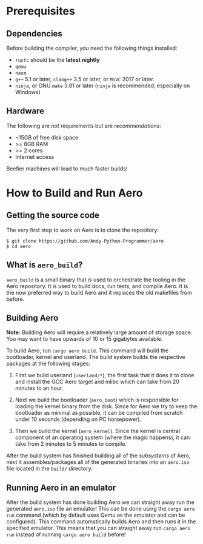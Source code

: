 # Prerequisites

## Dependencies
Before building the compiler, you need the following things installed:
- `rustc` should be the **latest nightly**
- `qemu`
- `nasm`
- `g++` 5.1 or later, `clang++` 3.5 or later, or `MSVC` 2017 or later.
- `ninja`, or GNU `make` 3.81 or later (`ninja` is recommended, especially on Windows)

## Hardware
The following are *not* requirements but are *recommendations*:
- ~15GB of free disk space
- \>= 8GB RAM
- \>= 2 cores
- Internet access

Beefier machines will lead to much faster builds!

# How to Build and Run Aero

## Getting the source code
The very first step to work on Aero is to clone the repository:
```shell
$ git clone https://github.com/Andy-Python-Programmer/aero
$ cd aero
```

## What is `aero_build`?
`aero_build` is a small binary that is used to orchestrate the tooling in the Aero repository. 
It is used to build docs, run tests, and compile Aero. It is the now preferred way to build Aero and 
it replaces the old makefiles from before.

## Building Aero

**Note:** Building Aero will require a relatively large amount of storage space. You
may want to have upwards of 10 or 15 gigabytes available.

To build Aero, run `cargo aero build`. This command will build the bootloader, kernel and 
userland. The build system builds the respective packages at the following stages:

1. First we build userland (`userland/*`), the first task that it does it to clone and install 
the GCC Aero target and mlibc which can take from 20 minutes to an hour.

2. Next we build the bootloader (`aero_boot`) which is responsible for loading the kernel binary
from the disk. Since for Aero we try to keep the bootloader as minimal as possible, it can be compiled
from scratch under 10 seconds (depending on PC horsepower).

3. Then we build the kernel (`aero_kernel`). Since the kernel is central component of an operating
system (where the magic happens), it can take from 2 minutes to 5 minutes to compile.

After the build system has finished building all of the *subsystems* of Aero, next it assembles/packages
all of the generated binaries into an `aero.iso` file located in the `build/` directory.

## Running Aero in an emulator
After the build system has done building Aero we can straight away run the generated `aero.iso` file an emulator! 
This can be done using the `cargo aero run` command (which by default uses Qemu as the emulator and can be configured). 
This command automatically builds Aero and then runs it in the specified emulator. This means that you can straight away
run `cargo aero run` instead of running `cargo aero build` before!

